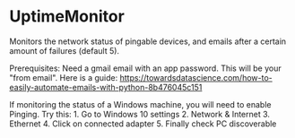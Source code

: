 # UptimeMonitor
Monitors the network status of pingable devices, and emails after a certain amount of failures (default 5).


Prerequisites:
Need a gmail email with an app password. This will be your "from email". 
      Here is a guide:
      https://towardsdatascience.com/how-to-easily-automate-emails-with-python-8b476045c151
      
If monitoring the status of a Windows machine, you will need to enable Pinging. 
      Try this:
      1. Go to Windows 10 settings
      2. Network & Internet
      3. Ethernet
      4. Click on connected adapter
      5. Finally check PC discoverable
